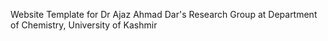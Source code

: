 
Website Template for Dr Ajaz Ahmad Dar's Research Group at Department of Chemistry, University of Kashmir
